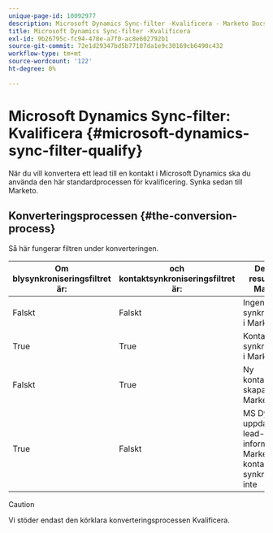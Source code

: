 ```yaml
---
unique-page-id: 10092977
description: Microsoft Dynamics Sync-filter -Kvalificera - Marketo Docs - Produktdokumentation
title: Microsoft Dynamics Sync-filter -Kvalificera
exl-id: 9b26795c-fc94-478e-a7f0-ac8e602792b1
source-git-commit: 72e1d29347bd5b77107da1e9c30169cb6490c432
workflow-type: tm+mt
source-wordcount: '122'
ht-degree: 0%

---
```


# Microsoft Dynamics Sync-filter: Kvalificera {#microsoft-dynamics-sync-filter-qualify}

När du vill konvertera ett lead till en kontakt i Microsoft Dynamics ska du använda den här standardprocessen för kvalificering. Synka sedan till Marketo.

## Konverteringsprocessen {#the-conversion-process}

Så här fungerar filtren under konverteringen.

| Om blysynkroniseringsfiltret är: | och kontaktsynkroniseringsfiltret är: | Detta är resultatet i Marketo |
|---|---|---|
| Falskt | Falskt | Ingenting synkroniseras i Marketo |
| True | True | Kontakten synkroniseras i Marketo |
| Falskt | True | Ny kontaktpost skapas i Marketo |
| True | Falskt | MS Dynamics uppdaterar lead-information i Marketo, men kontaktposten synkroniseras inte |

>[!CAUTION]
>
>Vi stöder endast den körklara konverteringsprocessen Kvalificera.
